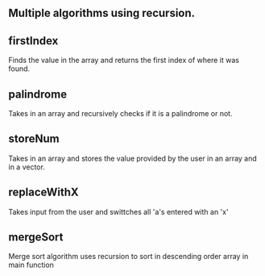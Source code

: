 
## Multiple algorithms using recursion.

## firstIndex
Finds the value in the array and returns the first index of where it was found.

## palindrome
Takes in an array and recursively checks if it is a palindrome or not.

## storeNum
Takes in an array and stores the value provided by the user in an array and in a vector.

## replaceWithX
Takes input from the user and swittches all 'a's entered with an 'x'

## mergeSort
Merge sort algorithm uses recursion to sort in descending order array in main function


